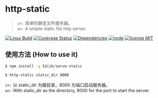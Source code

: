 # http-static

> `cn:` 简单的静态文件服务器。  
> `en:` A simple static file http server.  

[![Linux Build][travis-image]][travis-url]
[![Coverage Status][coveralls-image]][coveralls-url]
[![Dependencies][dependencies-image]][dependencies-url]
[![node][node-image]][node-url]
[![license MIT][license-image]][license-url]

## 使用方法 (How to use it)

``` sh
$ npm install -g 52cik/serve-static
```

``` sh
$ http-static static_dir 8000
```

`cn:` 以 static_dir 为跟目录，8000 为端口启动服务器。  
`en:` With static_dir as the directory, 8000 for the port to start the server.



[travis-url]: https://travis-ci.org/52cik/http-static
[travis-image]: https://img.shields.io/travis/52cik/http-static/master.svg?label=linux

[coveralls-url]: https://coveralls.io/github/52cik/http-static?branch=master
[coveralls-image]: https://coveralls.io/repos/52cik/http-static/badge.svg?branch=master&service=github

[license-url]: https://opensource.org/licenses/MIT
[license-image]: https://img.shields.io/badge/license-MIT-blue.svg

[dependencies-url]: https://david-dm.org/52cik/http-static
[dependencies-image]: https://img.shields.io/david/52cik/http-static.svg?style=flat

[node-url]: https://nodejs.org
[node-image]: https://img.shields.io/badge/node-%3E%3D%204.0.0-brightgreen.svg
